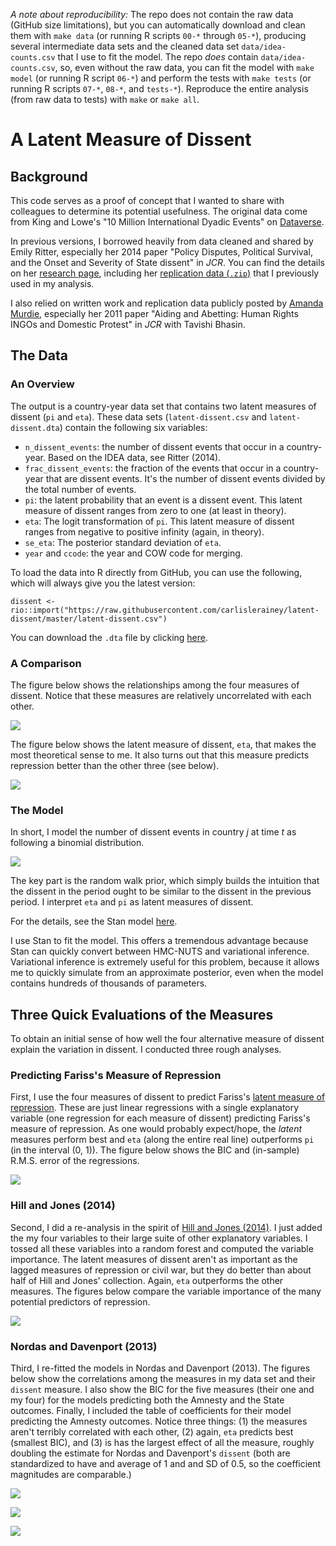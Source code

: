*A note about reproducibility:* The repo does not contain the raw data (GitHub size limitations), but you can automatically download and clean them with `make data` (or running R scripts `00-*` through `05-*`), producing several intermediate data sets and the cleaned data set `data/idea-counts.csv` that I use to fit the model. The repo *does* contain `data/idea-counts.csv`, so, even without the raw data, you can fit the model with `make model`  (or running R script `06-*`) and perform the tests with `make tests` (or running R scripts `07-*`, `08-*`, and `tests-*`). Reproduce the entire analysis (from raw data to tests) with `make` or `make all`.

# A Latent Measure of Dissent

## Background

This code serves as a proof of concept that I wanted to share with colleagues to determine its potential usefulness. The original data come from King and Lowe's "10 Million International Dyadic Events" on [Dataverse](http://hdl.handle.net/1902.1/FYXLAWZRIA).

In previous versions, I borrowed heavily from data cleaned and shared by Emily Ritter, especially her 2014 paper "Policy Disputes, Political Survival, and the Onset and Severity of State dissent" in *JCR*. You can find the details on her [research page](https://www.emilyhenckenritter.com/research/), including her [replication data (`.zip`)](https://www.emilyhenckenritter.com/s/RitterJCR2014Replication.zip) that I previously used in my analysis.

I also relied on written work and replication data publicly posted by [Amanda Murdie](http://www.amandamurdie.org/index.html), especially her 2011 paper "Aiding and Abetting: Human Rights INGOs and Domestic Protest" in *JCR* with Tavishi Bhasin.

## The Data

### An Overview

The output is a country-year data set that contains two latent measures of dissent (`pi` and `eta`). These data sets (`latent-dissent.csv` and `latent-dissent.dta`) contain the following six variables:

- `n_dissent_events`: the number of dissent events that occur in a country-year. Based on the IDEA data, see Ritter (2014).
- `frac_dissent_events`: the fraction of the events that occur in a country-year that are dissent events. It's the number of dissent events divided by the total number of events.
- `pi`: the latent probability that an event is a dissent event. This latent measure of dissent ranges from zero to one (at least in theory).
- `eta`: The logit transformation of `pi`. This latent measure of dissent ranges from negative to positive infinity (again, in theory).
- `se_eta`: The posterior standard deviation of `eta`.
- `year` and `ccode`: the year and COW code for merging.

To load the data into R directly from GitHub, you can use the following, which will always give you the latest version:

    dissent <- rio::import("https://raw.githubusercontent.com/carlislerainey/latent-dissent/master/latent-dissent.csv")

You can download the `.dta` file by clicking [here](https://github.com/carlislerainey/latent-dissent/blob/master/latent-dissent.dta?raw=true).  

### A Comparison

The figure below shows the relationships among the four measures of dissent. Notice that these measures are relatively uncorrelated with each other.

![](figs/cors.png)

The figure below shows the latent measure of dissent, `eta`, that makes the most theoretical sense to me. It also turns out that this measure predicts repression better than the other three (see below).

![](figs/eta.png)

### The Model

In short, I model the number of dissent events in country *j* at time *t* as following a binomial distribution.

![](figs/model.png)

The key part is the random walk prior, which simply builds the intuition that the dissent in the period ought to be similar to the dissent in the previous period. I interpret `eta` and `pi` as latent measures of dissent.

For the details, see the Stan model [here](src/binomial.stan).

I use Stan to fit the model. This offers a tremendous advantage because Stan can quickly convert between HMC-NUTS and variational inference. Variational inference is extremely useful for this problem, because it allows me to quickly simulate from an approximate posterior, even when the model contains hundreds of thousands of parameters.

## Three Quick Evaluations of the Measures

To obtain an initial sense of how well the four alternative measure of dissent explain the variation in dissent. I conducted three rough analyses.

### Predicting Fariss's Measure of Repression

First, I use the four measures of dissent to predict Fariss's [latent measure of repression](http://humanrightsscores.org). These are just linear regressions with a single explanatory variable (one regression for each measure of dissent) predicting Fariss's measure of repression. As one would probably expect/hope, the *latent* measures perform best and `eta` (along the entire real line) outperforms `pi` (in the interval (0, 1)). The figure below shows the BIC and (in-sample) R.M.S. error of the regressions.

![](figs/fariss-test.png)

### Hill and Jones (2014)

Second, I did a re-analysis in the spirit of [Hill and Jones (2014)](https://github.com/zmjones/eeesr). I just added the my four variables to their large suite of other explanatory variables. I tossed all these variables into a random forest and computed the variable importance. The latent measures of dissent aren't as important as the lagged measures of repression or civil war, but they do better than about half of Hill and Jones' collection. Again, `eta` outperforms the other measures. The figures below compare the variable importance of the many potential predictors of repression.

![](figs/hj-test.png)

### Nordas and Davenport (2013)

Third, I re-fitted the models in Nordas and Davenport (2013). The figures below show the correlations among the measures in my data set and their `dissent` measure. I also show the BIC for the five measures (their one and my four) for the models predicting both the Amnesty and the State outcomes. Finally, I included the table of coefficients for their model predicting the Amnesty outcomes. Notice three things: (1) the measures aren't terribly correlated with each other, (2) again, `eta` predicts best (smallest BIC), and (3) is has the largest effect of all the measure, roughly doubling the estimate for Nordas and Davenport's `dissent` (both are standardized to have and average of 1 and and SD of 0.5, so the coefficient magnitudes are comparable.)

![](figs/nordas-davenport-compare-measures.png)

![](figs/nordas-davenport-test.png)

![](figs/nordas-davenport-estimates.png)
